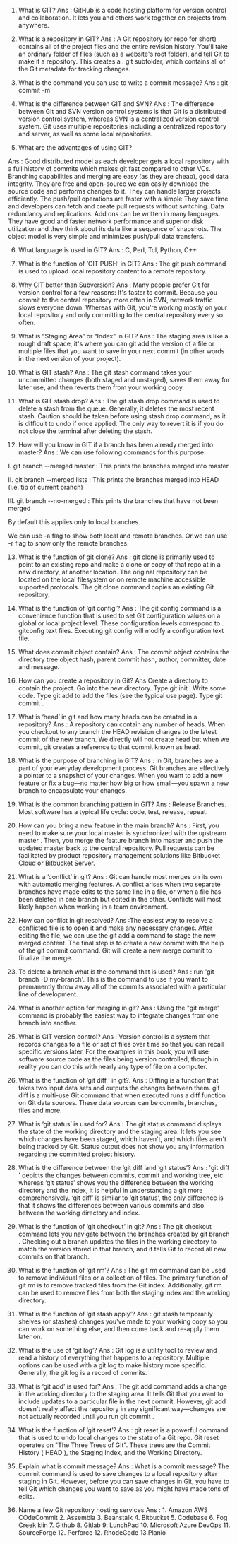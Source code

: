 1. What is GIT?
Ans : GitHub is a code hosting platform for version control and collaboration. It lets you and others work together on projects from anywhere.

2. What is a repository in GIT?
Ans : A Git repository (or repo for short) contains all of the project files and the entire revision history. You'll take an ordinary folder of files (such as a website's root folder), and tell Git to make it a repository. This creates a . git subfolder, which contains all of the Git metadata for tracking changes.

3. What is the command you can use to write a commit message?
Ans : git commit -m

4. What is the difference between GIT and SVN?
ANs : The difference between Git and SVN version control systems is that Git is a distributed version control system, whereas SVN is a centralized version control system. Git uses multiple repositories including a centralized repository and server, as well as some local repositories.

5. What are the advantages of using GIT?

Ans : 
    Good distributed model as each developer gets a local repository with a full history of commits which makes git fast compared to other VCs.
    Branching capabilities and merging are easy (as they are cheap), good data integrity.
    They are free and open-source we can easily download the source code and performs changes to it. They can handle larger projects efficiently.
    The push/pull operations are faster with a simple They save time and developers can fetch and create pull requests without switching.
    Data redundancy and replications. Add ons can be written in many languages.
    They have good and faster network performance and superior disk utilization and they think about its data like a sequence of snapshots.
    The object model is very simple and minimizes push/pull data transfers.

6.  What language is used in GIT?
Ans : 	C, Perl, Tcl, Python, C++

7. What is the function of ‘GIT PUSH’ in GIT?
Ans : The git push command is used to upload local repository content to a remote repository. 

8. Why GIT better than Subversion?
Ans : Many people prefer Git for version control for a few reasons: It's faster to commit. Because you commit to the central repository more often in SVN, network traffic slows everyone down. Whereas with Git, you're working mostly on your local repository and only committing to the central repository every so often.

9. What is “Staging Area” or “Index” in GIT?
Ans : The staging area is like a rough draft space, it's where you can git add the version of a file or multiple files that you want to save in your next commit (in other words in the next version of your project).

10. What is GIT stash?
Ans : The git stash command takes your uncommitted changes (both staged and unstaged), saves them away for later use, and then reverts them from your working copy.

11. What is GIT stash drop?
Ans : The git stash drop command is used to delete a stash from the queue. Generally, it deletes the most recent stash. Caution should be taken before using stash drop command, as it is difficult to undo if once applied. The only way to revert it is if you do not close the terminal after deleting the stash. 

12. How will you know in GIT if a branch has been already merged into master?
Ans : We can use following commands for this purpose:

I. git branch --merged master : This prints the branches merged into master

II. git branch --merged lists : This prints the branches merged into HEAD (i.e. tip of current branch)

III. git branch --no-merged : This prints the branches that have not been merged

By default this applies only to local branches.

We can use -a flag to show both local and remote branches. Or we can use -r flag to show only the remote branches.

13. What is the function of git clone?
Ans : git clone is primarily used to point to an existing repo and make a clone or copy of that repo at in a new directory, at another location. The original repository can be located on the local filesystem or on remote machine accessible supported protocols. The git clone command copies an existing Git repository.

14. What is the function of ‘git config’?
Ans : The git config command is a convenience function that is used to set Git configuration values on a global or local project level. These configuration levels correspond to . gitconfig text files. Executing git config will modify a configuration text file.

15. What does commit object contain?
Ans : The commit object contains the directory tree object hash, parent commit hash, author, committer, date and message.

16. How can you create a repository in Git?
	Ans Create a directory to contain the project.
    Go into the new directory.
    Type git init .
    Write some code.
    Type git add to add the files (see the typical use page).
    Type git commit .

17. What is ‘head’ in git and how many heads can be created in a repository?
Ans : A repository can contain any number of heads. When you checkout to any branch the HEAD revision changes to the latest commit of the new branch. We directly will not create head but when we commit, git creates a reference to that commit known as head.

18. What is the purpose of branching in GIT?
Ans : In  Git, branches are a part of your everyday development process. Git branches are effectively a pointer to a snapshot of your changes. When you want to add a new feature or fix a bug—no matter how big or how small—you spawn a new branch to encapsulate your changes.

19. What is the common branching pattern in GIT?
Ans : Release Branches. Most software has a typical life cycle: code, test, release, repeat. 

20. How can you bring a new feature in the main branch?
Ans : First, you need to make sure your local master is synchronized with the upstream master . Then, you merge the feature branch into master and push the updated master back to the central repository. Pull requests can be facilitated by product repository management solutions like Bitbucket Cloud or Bitbucket Server.

21. What is a ‘conflict’ in git?
Ans : Git can handle most merges on its own with automatic merging features. A conflict arises when two separate branches have made edits to the same line in a file, or when a file has been deleted in one branch but edited in the other. Conflicts will most likely happen when working in a team environment.

22. How can conflict in git resolved?
Ans :The easiest way to resolve a conflicted file is to open it and make any necessary changes.
    After editing the file, we can use the git add a command to stage the new merged content.
    The final step is to create a new commit with the help of the git commit command.
    Git will create a new merge commit to finalize the merge.

23. To delete a branch what is the command that is used?
Ans : run 'git branch -D my-branch'. This is the command to use if you want to permanently throw away all of the commits associated with a particular line of development.

24. What is another option for merging in git?
Ans : Using the "git merge" command is probably the easiest way to integrate changes from one branch into another. 

25. What is GIT version control?
Ans : Version control is a system that records changes to a file or set of files over time so that you can recall specific versions later. For the examples in this book, you will use software source code as the files being version controlled, though in reality you can do this with nearly any type of file on a computer.

26. What is the function of ‘git diff ’ in git?.
Ans : Diffing is a function that takes two input data sets and outputs the changes between them. git diff is a multi-use Git command that when executed runs a diff function on Git data sources. These data sources can be commits, branches, files and more.

27. What is ‘git status’ is used for?
Ans : The git status command displays the state of the working directory and the staging area. It lets you see which changes have been staged, which haven't, and which files aren't being tracked by Git. Status output does not show you any information regarding the committed project history.

28. What is the difference between the ‘git diff ’and ‘git status’?
Ans : 'git diff ’ depicts the changes between commits, commit and working tree, etc. whereas ‘git status’ shows you the difference between the working directory and the index, it is helpful in understanding a git more comprehensively. ‘git diff’ is similar to ‘git status’, the only difference is that it shows the differences between various commits and also between the working directory and index. 

29. What is the function of ‘git checkout’ in git?
Ans : The git checkout command lets you navigate between the branches created by git branch . Checking out a branch updates the files in the working directory to match the version stored in that branch, and it tells Git to record all new commits on that branch.

30. What is the function of ‘git rm’?
Ans : The git rm command can be used to remove individual files or a collection of files. The primary function of git rm is to remove tracked files from the Git index. Additionally, git rm can be used to remove files from both the staging index and the working directory.

31. What is the function of ‘git stash apply’?
Ans : git stash temporarily shelves (or stashes) changes you've made to your working copy so you can work on something else, and then come back and re-apply them later on. 

32. What is the use of ‘git log’?
Ans : Git log is a utility tool to review and read a history of everything that happens to a repository. Multiple options can be used with a git log to make history more specific. Generally, the git log is a record of commits.

33. What is ‘git add’ is used for?
Ans : The git add command adds a change in the working directory to the staging area. It tells Git that you want to include updates to a particular file in the next commit. However, git add doesn't really affect the repository in any significant way—changes are not actually recorded until you run git commit .

34. What is the function of ‘git reset’?
Ans :  git reset is a powerful command that is used to undo local changes to the state of a Git repo. Git reset operates on "The Three Trees of Git". These trees are the Commit History ( HEAD ), the Staging Index, and the Working Directory.

35. Explain what is commit message?
Ans : What is a commit message? The commit command is used to save changes to a local repository after staging in Git. However, before you can save changes in Git, you have to tell Git which changes you want to save as you might have made tons of edits.

36. Name a few Git repository hosting services
Ans :  1. Amazon AWS COdeCommit 2. Assembla 3. Beanstalk 4. Bitbucket  5. Codebase 6. Fog Creek klin  7. Github 8. Gitlab 9. LunchPad 10. Microsoft Azure DevOps 11. SourceForge 12. Perforce 12. RhodeCode 13.Planio
